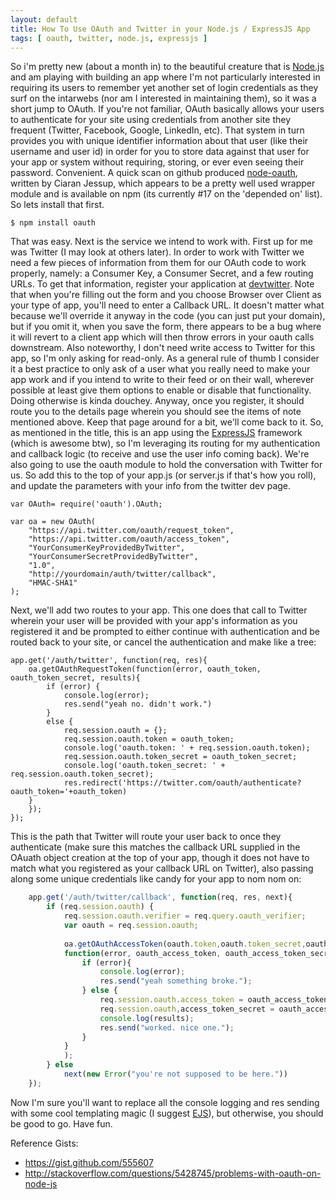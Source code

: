 ```yaml
---
layout: default
title: How To Use OAuth and Twitter in your Node.js / ExpressJS App
tags: [ oauth, twitter, node.js, expressjs ]
---
```


So i'm pretty new (about a month in) to the beautiful creature that is [Node.js] and am playing with building an app where I'm not particularly interested in requiring its users to remember yet another set of login credentials as they surf on the intarwebs (nor am I interested in maintaining them), so it was a short jump to OAuth. If you're not familiar, OAuth basically allows your users to authenticate for your site using credentials from another site they frequent (Twitter, Facebook, Google, LinkedIn, etc). That system in turn provides you with unique identifier information about that user (like their username and user id) in order for you to store data against that user for your app or system without requiring, storing, or ever even seeing their password. Convenient. A quick scan on github produced [node-oauth], written by Ciaran Jessup, which appears to be a pretty well used wrapper module and is available on npm (its currently #17 on the 'depended on' list). So lets install that first.

	$ npm install oauth

That was easy. Next is the service we intend to work with. First up for me was Twitter (I may look at others later). In order to work with Twitter we need a few pieces of information from them for our OAuth code to work properly, namely: a Consumer Key, a Consumer Secret, and a few routing URLs. To get that information, register your application at [devtwitter]. Note that when you're filling out the form and you choose Browser over Client as your type of app, you'll need to enter a Callback URL. It doesn't matter what because we'll override it anyway in the code (you can just put your domain), but if you omit it, when you save the form, there appears to be a bug where it will revert to a client app which will then throw errors in your oauth calls downstream. Also noteworthy, I don't need write access to Twitter for this app, so I'm only asking for read-only. As a general rule of thumb I consider it a best practice to only ask of a user what you really need to make your app work and if you intend to write to their feed or on their wall, wherever possible at least give them options to enable or disable that functionality. Doing otherwise is kinda douchey. Anyway, once you register, it should route you to the details page wherein you should see the items of note mentioned above. Keep that page around for a bit, we'll come back to it.
So, as mentioned in the title, this is an app using the [ExpressJS] framework (which is awesome btw), so I'm leveraging its routing for my authentication and callback logic (to receive and use the user info coming back). We're also going to use the oauth module to hold the conversation with Twitter for us. So add this to the top of your app.js (or server.js if that's how you roll), and update the parameters with your info from the twitter dev page.

	var OAuth= require('oauth').OAuth;
	
	var oa = new OAuth(
		"https://api.twitter.com/oauth/request_token",
		"https://api.twitter.com/oauth/access_token",
		"YourConsumerKeyProvidedByTwitter",
		"YourConsumerSecretProvidedByTwitter",
		"1.0",
		"http://yourdomain/auth/twitter/callback",
		"HMAC-SHA1"
	);
	
Next, we'll add two routes to your app. This one does that call to Twitter wherein your user will be provided with your app's information as you registered it and be prompted to either continue with authentication and be routed back to your site, or cancel the authentication and make like a tree:

	app.get('/auth/twitter', function(req, res){
		oa.getOAuthRequestToken(function(error, oauth_token, oauth_token_secret, results){
			if (error) {
				console.log(error);
				res.send("yeah no. didn't work.")
			}
			else {
				req.session.oauth = {};
				req.session.oauth.token = oauth_token;
				console.log('oauth.token: ' + req.session.oauth.token);
				req.session.oauth.token_secret = oauth_token_secret;
				console.log('oauth.token_secret: ' + req.session.oauth.token_secret);
				res.redirect('https://twitter.com/oauth/authenticate?oauth_token='+oauth_token)
		}
		});
	});

This is the path that Twitter will route your user back to once they authenticate (make sure this matches the callback URL supplied in the OAuath object creation at the top of your app, though it does not have to match what you registered as your callback URL on Twitter), also passing along some unique credentials like candy for your app to nom nom on:

``` javascript
	app.get('/auth/twitter/callback', function(req, res, next){
		if (req.session.oauth) {
			req.session.oauth.verifier = req.query.oauth_verifier;
			var oauth = req.session.oauth;
	
			oa.getOAuthAccessToken(oauth.token,oauth.token_secret,oauth.verifier, 
			function(error, oauth_access_token, oauth_access_token_secret, results){
				if (error){
					console.log(error);
					res.send("yeah something broke.");
				} else {
					req.session.oauth.access_token = oauth_access_token;
					req.session.oauth,access_token_secret = oauth_access_token_secret;
					console.log(results);
					res.send("worked. nice one.");
				}
			}
			);
		} else
			next(new Error("you're not supposed to be here."))
	});
```

Now I'm sure you'll want to replace all the console logging and res sending with some cool templating magic (I suggest [EJS]), but otherwise, you should be good to go. Have fun.

Reference Gists:

- https://gist.github.com/555607
- http://stackoverflow.com/questions/5428745/problems-with-oauth-on-node-js

[Node.js]: http://nodejs.org
[node-oauth]: https://github.com/ciaranj/node-oauth
[devtwitter]: https:/dev.twitter.com/apps
[ExpressJS]: http://expressjs.com/ 
[EJS]: http://embeddedjs.com/